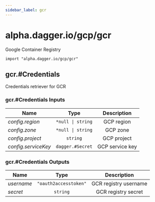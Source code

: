 ```yaml
---
sidebar_label: gcr
---
```


# alpha.dagger.io/gcp/gcr

Google Container Registry

```cue
import "alpha.dagger.io/gcp/gcr"
```

## gcr.#Credentials

Credentials retriever for GCR

### gcr.#Credentials Inputs

| Name                  | Type                 | Description        |
| -------------         |:-------------:       |:-------------:     |
|*config.region*        | `*null \| string`    |GCP region          |
|*config.zone*          | `*null \| string`    |GCP zone            |
|*config.project*       | `string`             |GCP project         |
|*config.serviceKey*    | `dagger.#Secret`     |GCP service key     |

### gcr.#Credentials Outputs

| Name             | Type                     | Description             |
| -------------    |:-------------:           |:-------------:          |
|*username*        | `"oauth2accesstoken"`    |GCR registry username    |
|*secret*          | `string`                 |GCR registry secret      |
